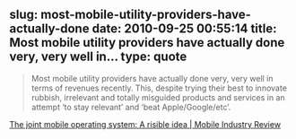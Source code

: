 slug: most-mobile-utility-providers-have-actually-done
date: 2010-09-25 00:55:14
title: Most mobile utility providers have actually done very, very well in...
type: quote
---

> Most mobile utility providers have actually done very, very well in terms of revenues recently. This, despite trying their best to innovate rubbish, irrelevant and totally misguided products and services in an attempt ‘to stay relevant’ and ‘beat Apple/Google/etc’.

[The joint mobile operating system: A risible idea | Mobile Industry Review](http://www.mobileindustryreview.com/2010/09/the-joint-mobile-operating-system-a-risible-idea.html)
